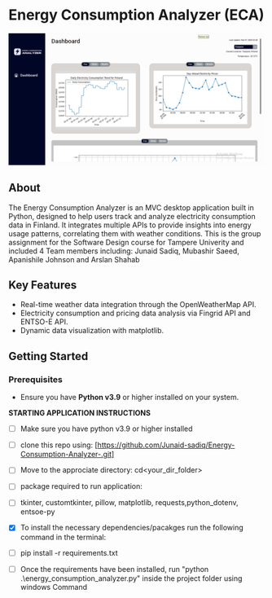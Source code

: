 # Energy Consumption Analyzer (ECA)

<img src="./assets/1st.png" alt="Energy Consumption Analyzer" width="750">

## About
The Energy Consumption Analyzer is an MVC desktop application built in Python, designed to help users track and analyze electricity consumption data in Finland. It integrates multiple APIs to provide insights into energy usage patterns, correlating them with weather conditions. This is the group assignment for the Software Design course for Tampere Univerity and included 4 Team members including: Junaid Sadiq, Mubashir Saeed, Apanishile Johnson and Arslan Shahab
 

## Key Features
- Real-time weather data integration through the OpenWeatherMap API.
- Electricity consumption and pricing data analysis via Fingrid API and ENTSO-E API.
- Dynamic data visualization with matplotlib.

## Getting Started

### Prerequisites
- Ensure you have **Python v3.9** or higher installed on your system.

**STARTING APPLICATION INSTRUCTIONS**

- [ ] Make sure you have python v3.9 or higher installed
- [ ] clone this repo using: [https://github.com/Junaid-sadiq/Energy-Consumption-Analyzer-.git]
- [ ] Move to the approciate directory: cd<your_dir_folder>
- [ ] package required to run application:
- [ ] tkinter, customtkinter, pillow, matplotlib, requests,python_dotenv, entsoe-py
- [x] To install the necessary dependencies/pacakges run the following command in the terminal:
- [ ] pip install -r requirements.txt
- [ ] Once the requirements have been installed, run "python .\energy_consumption_analyzer.py" inside the project folder using windows Command 





